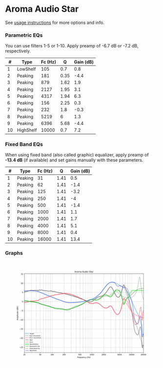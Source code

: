 # Aroma Audio Star
See [usage instructions](https://github.com/jaakkopasanen/AutoEq#usage) for more options and info.

### Parametric EQs
You can use filters 1-5 or 1-10. Apply preamp of -6.7 dB or -7.2 dB, respectively.

|   # | Type      |   Fc (Hz) |    Q |   Gain (dB) |
|-----|-----------|-----------|------|-------------|
|   1 | LowShelf  |       105 | 0.7  |         0.8 |
|   2 | Peaking   |       181 | 0.35 |        -4.4 |
|   3 | Peaking   |       879 | 1.62 |         1.9 |
|   4 | Peaking   |      2127 | 1.95 |         3.1 |
|   5 | Peaking   |      4317 | 1.94 |         6.3 |
|   6 | Peaking   |       156 | 2.25 |         0.3 |
|   7 | Peaking   |       232 | 1.8  |        -0.3 |
|   8 | Peaking   |      5219 | 6    |         1.3 |
|   9 | Peaking   |      6396 | 5.68 |        -4.4 |
|  10 | HighShelf |     10000 | 0.7  |         7.2 |

### Fixed Band EQs
When using fixed band (also called graphic) equalizer, apply preamp of **-13.4 dB** (if available) and set gains manually with these parameters.

|   # | Type    |   Fc (Hz) |    Q |   Gain (dB) |
|-----|---------|-----------|------|-------------|
|   1 | Peaking |        31 | 1.41 |         0.5 |
|   2 | Peaking |        62 | 1.41 |        -1.4 |
|   3 | Peaking |       125 | 1.41 |        -3.2 |
|   4 | Peaking |       250 | 1.41 |        -4   |
|   5 | Peaking |       500 | 1.41 |        -1.4 |
|   6 | Peaking |      1000 | 1.41 |         1.1 |
|   7 | Peaking |      2000 | 1.41 |         1.7 |
|   8 | Peaking |      4000 | 1.41 |         5.1 |
|   9 | Peaking |      8000 | 1.41 |         0.4 |
|  10 | Peaking |     16000 | 1.41 |        13.4 |

### Graphs
![](./Aroma%20Audio%20Star.png)
